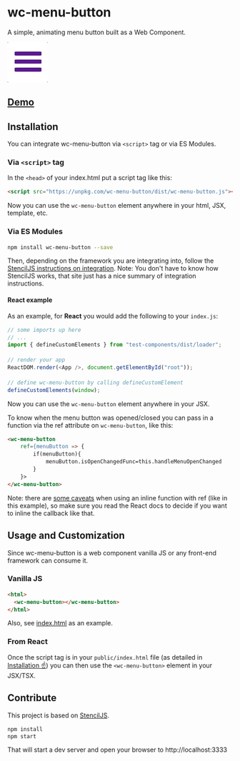# wc-menu-button

A simple, animating menu button built as a Web Component.

![wc-menu-button demo](/demo.gif)

## [Demo](https://wc-menu-button.netlify.com/)

## Installation

You can integrate wc-menu-button via `<script>` tag or via ES Modules.

### Via `<script>` tag

In the `<head>` of your index.html put a script tag like this:

```html
<script src="https://unpkg.com/wc-menu-button/dist/wc-menu-button.js"></script>
```

Now you can use the `wc-menu-button` element anywhere in your html, JSX, template, etc.

### Via ES Modules

```bash
npm install wc-menu-button --save
```

Then, depending on the framework you are integrating into, follow the [StencilJS instructions on integration](https://stenciljs.com/docs/overview). Note: You don't have to know how StencilJS works, that site just has a nice summary of integration instructions.

#### React example

As an example, for **React** you would add the following to your `index.js`:

```js
// some imports up here
// ...
import { defineCustomElements } from "test-components/dist/loader";

// render your app
ReactDOM.render(<App />, document.getElementById("root"));

// define wc-menu-button by calling defineCustomElement
defineCustomElements(window);
```

Now you can use the `wc-menu-button` element anywhere in your JSX.

To know when the menu button was opened/closed you can pass in a function via the ref attribute on `wc-menu-button`, like this:

```html
<wc-menu-button
    ref={menuButton => {
        if(menuButton){
            menuButton.isOpenChangedFunc=this.handleMenuOpenChanged
        }
    }>
</wc-menu-button>
```

Note: there are [some caveats](https://reactjs.org/docs/refs-and-the-dom.html#caveats-with-callback-refs) when using an inline function with ref (like in this example), so make sure you read the React docs to decide if you want to inline the callback like that.

## Usage and Customization

Since wc-menu-button is a web component vanilla JS or any front-end framework can consume it.

### Vanilla JS

```html
<html>
  <wc-menu-button></wc-menu-button>
</html>
```

Also, see [index.html](src/index.html) as an example.

### From React

Once the script tag is in your `public/index.html` file (as detailed in [Installation :point_up:](#installation)) you can then use the `<wc-menu-button>` element in your JSX/TSX.

<!-- To see an example of a create-react-app typescript app consuming a web component (complete with TS typings), then check out [this sample repo](https://github.com/wes566/sample-react-consumes-web-component). -->

<!-- ### From Angular

TODO: fill this part in

### From Vue

TODO: fill this part in -->

## Contribute

This project is based on [StencilJS](https://github.com/ionic-team/stencil-component-starter).

```
npm install
npm start
```

That will start a dev server and open your browser to http://localhost:3333
